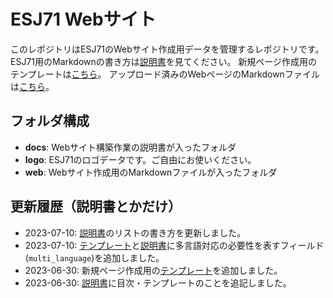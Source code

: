 # ESJ71 Webサイト

このレポジトリはESJ71のWebサイト作成用データを管理するレポジトリです。
ESJ71用のMarkdownの書き方は[説明書](docs/esj_web_markdown.md)を見てください。
新規ページ作成用のテンプレートは[こちら](https://raw.githubusercontent.com/Marchen/esj71web/main/docs/esj_web_template.md)。
アップロード済みのWebページのMarkdownファイルは[こちら](web)。

## フォルダ構成

* **docs**: Webサイト構築作業の説明書が入ったフォルダ
* **logo**: ESJ71のロゴデータです。ご自由にお使いください。
* **web**: Webサイト作成用のMarkdownファイルが入ったフォルダ

## 更新履歴（説明書とかだけ）

* 2023-07-10: [説明書](docs/esj_web_markdown.md)のリストの書き方を更新しました。
* 2023-07-10: [テンプレート](https://raw.githubusercontent.com/Marchen/esj71web/main/docs/esj_web_template.md)と[説明書](docs/esj_web_markdown.md)に多言語対応の必要性を表すフィールド(`multi_language`)を追加しました。
* 2023-06-30: 新規ページ作成用の[テンプレート](https://raw.githubusercontent.com/Marchen/esj71web/main/docs/esj_web_template.md)を追加しました。
* 2023-06-30: [説明書](docs/esj_web_markdown.md)に目次・テンプレートのことを追記しました。
